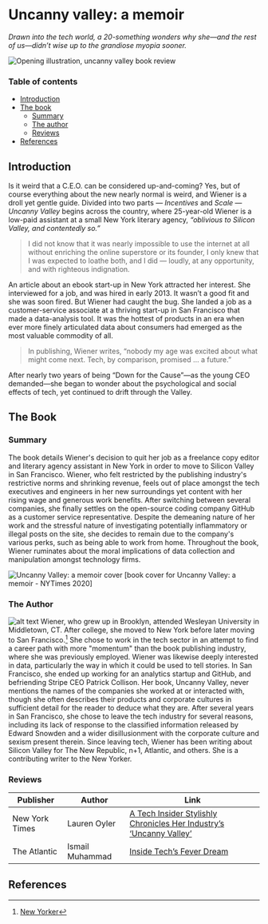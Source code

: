 # Uncanny valley: a memoir

_Drawn into the tech world, a 20-something wonders why she—and the rest of us—didn’t wise up to the grandiose myopia sooner._

![Opening illustration, uncanny valley book review](https://static01.nyt.com/images/2020/01/05/books/review/05Oyler-COVER/05Oyler-COVER-superJumbo.jpg?quality=75&auto=webp)

### Table of contents
- [Introduction](##introduction)
- [The book](##the-book)
  * [Summary](###summary)
  * [The author](###the-author)
  * [Reviews](###reviews)
- [References](##references)

## Introduction
Is it weird that a C.E.O. can be considered up-and-coming?
Yes, but of course everything about the new nearly normal is weird, and Wiener is a droll yet gentle guide.
Divided into two parts — *Incentives* and *Scale* — *Uncanny Valley* begins across the country, where 25-year-old Wiener is a low-paid assistant at a small New York literary agency, *“oblivious to Silicon Valley, and contentedly so.”*

> I did not know that it was nearly impossible to use the internet at all without enriching the online superstore or its founder,
> I only knew that I was expected to loathe both, and I did — loudly, at any opportunity, and with righteous indignation.

An article about an ebook start-up in New York attracted her interest. She interviewed for a job, and was hired in early 2013. It wasn’t a good fit and she was soon fired.
But Wiener had caught the bug. She landed a job as a customer-service associate at a thriving start-up in San Francisco that made a data-analysis tool.
It was the hottest of products in an era when ever more finely articulated data about consumers had emerged as the most valuable commodity of all.

> In publishing, Wiener writes, “nobody my age was excited about what might come next. Tech, by comparison, promised … a future.”

After nearly two years of being “Down for the Cause”—as the young CEO demanded—she began to wonder about the psychological and social effects of tech, yet continued to drift through the Valley.


## The Book
### Summary
The book details Wiener's decision to quit her job as a freelance copy editor and literary agency assistant in New York in order to move to Silicon Valley in San Francisco.
Wiener, who felt restricted by the publishing industry's restrictive norms and shrinking revenue, feels out of place amongst the tech executives and engineers in her new surroundings yet content with her rising wage and generous work benefits.
After switching between several companies, she finally settles on the open-source coding company GitHub as a customer service representative.
Despite the demeaning nature of her work and the stressful nature of investigating potentially inflammatory or illegal posts on the site, she decides to remain due to the company's various perks, such as being able to work from home.
Throughout the book, Wiener ruminates about the moral implications of data collection and manipulation amongst technology firms.

![Uncanny Valley: a memoir cover](https://static01.nyt.com/images/2019/12/11/books/review/Oyler2/Oyler2-jumbo.jpg?quality=75&auto=webp)
[book cover for Uncanny Valley: a memoir - NYTimes 2020]

### The Author
![alt text](https://www.corriere.it/methode_image/2021/01/03/Cultura/Foto%20Cultura%20-%20Trattate/anna%20wiener-kcpG-U323013176918016MI-656x492@Corriere-Web-Sezioni.jpg)
Wiener, who grew up in Brooklyn, attended Wesleyan University in Middletown, CT. After college, she moved to New York before later moving to San Francisco.[^1]
She chose to work in the tech sector in an attempt to find a career path with more "momentum" than the book publishing industry, where she was previously employed.
Wiener was likewise deeply interested in data, particularly the way in which it could be used to tell stories. In San Francisco, she ended up working for an analytics startup and GitHub, and befriending Stripe CEO Patrick Collison.
Her book, Uncanny Valley, never mentions the names of the companies she worked at or interacted with, though she often describes their products and corporate cultures in sufficient detail for the reader to deduce what they are.
After several years in San Francisco, she chose to leave the tech industry for several reasons, including its lack of response to the classified information released by Edward Snowden and a wider disillusionment with the corporate culture and sexism present therein.
Since leaving tech, Wiener has been writing about Silicon Valley for The New Republic, n+1, Atlantic, and others. She is a contributing writer to the New Yorker.

### Reviews
| Publisher | Author | Link |
| ----------- | ----------- | ----------- |
| New York Times | Lauren Oyler | [A Tech Insider Stylishly Chronicles Her Industry’s ‘Uncanny Valley’](https://www.nytimes.com/2020/01/03/books/review/uncanny-valley-anna-wiener.html) |
| The Atlantic | Ismail Muhammad | [Inside Tech’s Fever Dream](https://www.theatlantic.com/magazine/archive/2020/01/review-anna-wiener-uncanny-valley/603058/)

## References
[^1]: [New Yorker](https://www.newyorker.com/contributors/anna-wiener) 